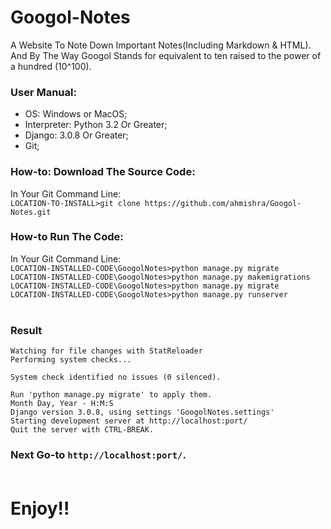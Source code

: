 # Googol-Notes
A Website To Note Down Important Notes(Including Markdown & HTML). And By The Way Googol Stands for equivalent to ten raised to the power of a hundred (10^100). 


### User Manual:
* OS: Windows or MacOS;
* Interpreter: Python 3.2 Or Greater;
* Django: 3.0.8 Or Greater;
* Git;


### How-to: Download The Source Code:
In Your Git Command Line:</br>
`LOCATION-TO-INSTALL>git clone https://github.com/ahmishra/Googol-Notes.git`

### How-to Run The Code:
In Your Git Command Line:</br>
`LOCATION-INSTALLED-CODE\GoogolNotes>python manage.py migrate`</br>
`LOCATION-INSTALLED-CODE\GoogolNotes>python manage.py makemigrations`</br>
`LOCATION-INSTALLED-CODE\GoogolNotes>python manage.py migrate`</br>
`LOCATION-INSTALLED-CODE\GoogolNotes>python manage.py runserver`</br></br>


### Result
```
Watching for file changes with StatReloader
Performing system checks...

System check identified no issues (0 silenced).

Run 'python manage.py migrate' to apply them.
Month Day, Year - H:M:S
Django version 3.0.8, using settings 'GoogolNotes.settings'
Starting development server at http://localhost:port/
Quit the server with CTRL-BREAK.
```

### Next Go-to `http://localhost:port/`.</br></br>

# Enjoy!!
